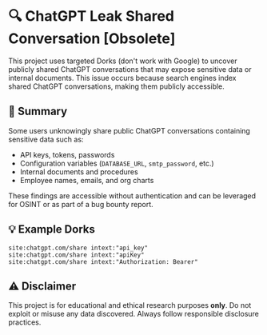 # 🔍 ChatGPT Leak Shared Conversation [Obsolete]

This project uses targeted Dorks (don't work with Google) to uncover publicly shared ChatGPT conversations that may expose sensitive data or internal documents.
This issue occurs because search engines index shared ChatGPT conversations, making them publicly accessible.

## 📌 Summary

Some users unknowingly share public ChatGPT conversations containing sensitive data such as:

- API keys, tokens, passwords
- Configuration variables (`DATABASE_URL`, `smtp_password`, etc.)
- Internal documents and procedures
- Employee names, emails, and org charts

These findings are accessible without authentication and can be leveraged for OSINT or as part of a bug bounty report.

## 💡 Example Dorks

`site:chatgpt.com/share intext:"api_key"`  
`site:chatgpt.com/share intext:"apiKey"`  
`site:chatgpt.com/share intext:"Authorization: Bearer"`  


## ⚠️ Disclaimer

This project is for educational and ethical research purposes **only**. Do not exploit or misuse any data discovered. Always follow responsible disclosure practices.


